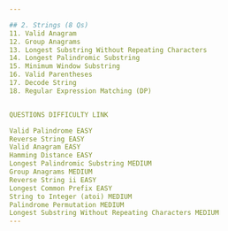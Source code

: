 ```yaml
---

## 2. Strings (8 Qs)
11. Valid Anagram  
12. Group Anagrams  
13. Longest Substring Without Repeating Characters  
14. Longest Palindromic Substring  
15. Minimum Window Substring  
16. Valid Parentheses  
17. Decode String  
18. Regular Expression Matching (DP) 


QUESTIONS DIFFICULTY LINK

Valid Palindrome EASY
Reverse String EASY
Valid Anagram EASY
Hamming Distance EASY
Longest Palindromic Substring MEDIUM
Group Anagrams MEDIUM
Reverse String ii EASY
Longest Common Prefix EASY
String to Integer (atoi) MEDIUM
Palindrome Permutation MEDIUM
Longest Substring Without Repeating Characters MEDIUM
---
```

